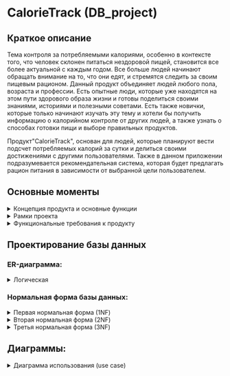 # CalorieTrack (DB_project)

## Краткое описание
Тема контроля за потребляемыми калориями, особенно в контексте того, что человек склонен питаться нездоровой пищей, становится все более актуальной с каждым годом. Все больше людей начинают обращать внимание на то, что они едят, и стремятся следить за своим пищевым рационом. Данный продукт объединяет людей любого пола, возраста и профессии. Есть опытные люди, которые уже находятся на этом пути здорового образа жизни и готовы поделиться своими знаниями, историями и полезными советами. Есть также новички, которые только начинают изучать эту тему и хотели бы получить информацию о калорийном контроле от других людей, а также узнать о способах готовки пищи и выборе правильных продуктов.

Продукт"CalorieTrack", основан для людей, которые планируют вести подсчет потребляемых калорий за сутки и делиться своими достижениями с другими пользователями. Также в данном приложении подразумевается рекомендательная система, которая будет предлагать рацион питания в зависимости от выбранной цели пользователем.


## Основные моменты
<details>
  <summary>Концепция продукта и основные функции</summary>
  
  Приложение создается для людей, увлеченных темой подсчета калорий и ведения здорового образа жизни - от новичков, которые только собираются начать путь в отслеживании потребляемых калорий, до профи, которые уже находятся давно в теме правильного питания. Данный продукт будет закрывать несколько потребностей людей:

  1. Поделиться собственным опытом с другими людьми.
  2. Показать свои достижения связанные с тематикой правильного питания.
  3. Просмотр рецептов, которые будут показаны в зависимости от выбранной цели человека.

  Концепция предлагает три основных принципиально различающихся вида взаимодействия с продуктом. Первый - размещение информации (публикация постов), второй - просмотр информации, размещенной другими пользователями и третий - подсчет потребляемых калорий и просмотр рекомендательных рецептов.

  Основные функции, реализуемые в продукте:

  1. Создание собственного профиля
  2. Публикация поста от своего имени
  3. Поиск размещенных постов по конкретным фильтрам
  4. Ввод потребляемых продуктов за сутки
  5. Просмотр статистики за сутки
  6. Добавление/удаление конкретных блюд в категорию "избранное"
  7. Изменение информации о пользователе
  
</details>

<details>
  <summary>Рамки проекта</summary>
  
  Must do:
  1. Регистрация пользователя
  2. Сброс пароля
  3. Добавление блюд для конкретного приема пищи
  4. Добавлени/удаление продукта из категории "избранное"
  5. Изменение информации о пользователе
  6. Удаление аккаунта
  7. Возможность разлогиниться с приложения
  8. Публикация постов
  9. Просмотр постов других пользователей
  
  Should do:
  1. Отмечание поста как понравившегося
  2. Просмотр рекомендательных рецептов
  
</details>


<details>
  <summary> Функциональные требования к продукту </summary>  

1. Продукт должен позволить пользователю зарегистрироваться в системе
   - Пользователь нажимает кнопку "Registration" после чего открывается новое окно с полями для ввода
   - Пользователь заполняет все поля. Все поля кроме поля "Goal" являются обязательными к заполнению
     - Username
     - Password
     - Age
     - Sex
     - Weight
     - Height
     - Goal (Данное поле является необязательным к заполнению)
   - Пользователь нажимает кнопку "Register". После этого все введенные пользователем данные вносятся в БД
  
2. Продукт должен позволить пользователю сбросить пароль
   - Пользователь нажимает на кнопку "Reset password"
   - Вводит имя пользователя, у которого надо сменить пароль
   - Подтверждает личность
   - Вводит новый пароль
   - Нажимает на кнопку "Reset". После этого для данного пользователя обновляется пароль в БД

3. Продукт должен позволить пользователю авторизоваться в приложении
   - Пользователь заполняет два обязательных поля
     - Username
     - Password
   - Пользователь нажимает кнопку "Authorization".
     - Если были введены верные данные, то система авторизовывает пользователя и открывается окно "Diary"
     - Если был введен неверное имя пользователя (username), то система выдает ошибку: "Неверное имя пользователя или пароль" и не авторизовывает пользователя в системе
     - Если был введен неверный пароль (password), то система выдает ошибку: "Неверное имя пользователя или пароль" и не авторизовывает пользователя в системе
     - Если хотя бы одно поле осталось пустым, то система не авторизовывает пользователя в системе и выдает ошибку: "Все поля должны быть заполнены"
  
4. Продукт должен позволить пользователю вести учет потребляемых калорий за сутки
   - Система должна позволить пользователю добавлять продукты к каждому приему пищи
   - Для добавления продукта для конкретного приема пищи пользователь должен:
     - Находиться на экране "Diary"
     - Нажать на кнопку подходящего приема пищи ("Breakfast", "Lunch", "Dinner")
     - Ввести в поисковую строку продукт, который он хочет добавить
     - Выбрать подходящий продукт
     - Нажать на кнопку "Add to diet"
       
   - Система должна позволить пользователю добавить продукт в категорию "избранное"
   - Для добавления продукта в категорию избранное пользователь должен:
     - Находиться на экране "Favourites"
     - Ввести в поисковую строку продукт, который он хочет добавить
     - Выбрать подходящий продукт
     - Нажать на кнопку "Add to favourites"
       
   - Система должна позволить пользователю удалять продукты с категории "избранное"
   - Для удаления продукта из категории избранное пользователь должен:
     - Находиться на экране "Favourites"
     - Нажать на кнопку "favourite list"
     - Выбрать подходящий продукт
     - Нажать на кнопку "Delete"
    
  5. Продукт должен позволить пользователю посмотреть статистику за сутки
     - Система должна позволить пользователю посмотреть статистику по потребленным калориям за сутки
       - Пользователь должен находиться на окне "Reports"
       - Нажимает кнопку "Calories"
       - Открывается страница со статистикой по потребленным калориям за сутки
         - На данной странице должно отображаться среднее кол-во потребленных калорий за 1 прием пищи
         - Кол-во калорий потребленных за конкретный прием пищи.
         - Также должно отображаться процентное кол-во потребленных калорий за конкретный прием пищи
     - Система должна позволить пользователю посмотреть статистику по БЖУ за сутки
     - Пользователь должен находиться на окне "Reports"
       - Нажимает кнопку "Macros"
       - Открывается страница со статистикой по БЖУ за сутки
         - На данной странице должно отображаться среднее кол-во потребленных белков, жиров и углеводов за 1 прием пищи
         - Кол-во потребленных белков, жиров и углеводов за конкретный прием пищи
         - Также должно отображаться процентное кол-во потребленных потребленных белков, жиров и углеводов за конкретный прием пищи
           
  6. Продукт должен позволить пользователю изменять информацию о себе
     - Пользователь находится в разделе "Me"
       - На данной странице отображается вся информация пользователя, которую он вводил в момент регистрации в системе, за исключением пароля
       - Также есть кнопки:
         - "Change account info"
         - "Delete account"
         - "Log out"
     - Пользователь нажимает на кнопку "Change account info"
       - Открывается новое окно, со всей информацией пользователя, которую он вводил в момент регистрации в системе, за исключением пароля
       - Пользователь может изменить любое поле с информацией
         - Все поля кроме поля "Goal" являются обязательными к заполнению
       - Пользователь нажимает на кнопку "Confirm". После этого система обновляет для данного пользователя все измененные поля
  7. Продукт должен позволить пользователю удалить свой аккаунт и разлогиниться в системе
     - Пользователь находится в разделе "Me"
     - Пользователь нажимает на кнопку "Delete account"
       - Система деавторизовывает пользователя 
       - Система удаляет данные пользователя из БД
     - Пользователь нажимает на кнопку "Log out"
       - Система деавторизовывает пользователя
         
       
</details>

## Проектирование базы данных
### ER-диаграмма:

<details>
  <summary>Логическая</summary>
  
  ![](https://github.com/i1uh4/DB_project/blob/main/Структура%20БД.png)
</details>

### Нормальная форма базы данных:

<details>
  <summary>Первая нормальная форма (1NF)</summary>
  
  Чтобы таблица находилась в 1NF, надо чтобы каждый кортеж содержал только одно значение для каждого из атрибутов
  
  - Таблица "account" находится в первой начальной форме, так как выполняется условие
    - В атрибуте 'id' хранится только id аккаунта, который является целым числом
    - В атрибуте 'username' хранится одно целое слово, которое задается пользователем
    - В атрибуте 'password' хранится пароль пользователя, который не содержит в себе пробелов
      
  - Таблица "user" находится в первой начальной форме, так как выполняется условие
    - В атрибуте 'id' хранится только id пользователя, который является целым положительным числом
    - В атрибуте 'account_id' хранится только id аккаунта, который является целым положительным числом
    - В атрибуте 'gender' хранится одно целое слово (female или male), которое пользователь выбирает при регистрации
    - В атрибуте 'age' хранится возраст пользователя, который не содержит в себе пробелов и представляет из себя одно целое положительное число
    - В атрибуте 'weight' хранится вес пользователя, который не содержит в себе пробелов и представляет из себя одно целое положительное число
    - В атрибуте 'height' хранится рост пользователя, который не содержит в себе пробелов и представляет из себя одно целое положительное число
    - В атрибуте 'goal' хранится цель пользователя. Данный атрибут представляет из себя текст, который пользователь может изменить
      
  - Таблица "user_statistic" находится в первой начальной форме, так как выполняется условие
    - В атрибуте 'id' хранится только id полученной статистики, который является целым положительным числом
    - В атрибуте 'user_id' хранится только id пользователя, который является целым положительным числом
    - В атрибуте 'calories_intake' хранится одно целое положительное число
    - В атрибуте 'fats_intake' хранится одно целое положительное число
    - В атрибуте 'carbohydrates_intake' хранится одно целое положительное число
    - В атрибуте 'kilocalories_intake' хранится одно целое положительное число
    - В атрибуте 'weight_loss' хранится одно целое положительное число
    - В атрибуте 'date' хранится дата полученной статистики
      
  - Таблица "favourite" находится в первой начальной форме, так как выполняется условие
    - В атрибуте 'id' хранится одно целое положительное число
    - В атрибуте 'user_id' хранится только id пользователя, который является целым числом
    - В атрибуте 'product_id' хранится одно целое положительное число являющееся id продукта
      
  - Таблица "product" находится в первой начальной форме, так как выполняется условие
    - В атрибуте 'id' хранится только id продукта, который является целым числом
    - В атрибуте 'name' хранится одно слово - название продукта
    - В атрибуте 'proteins' хранится одно целое положительное число - количество белков в данном продукте
    - В атрибуте 'fats' хранится одно целое положительное число - количество жиров в данном продукте
    - В атрибуте 'carbohydrates' хранится одно целое положительное число - количество углеводов в данном продукте
    - В атрибуте 'kilocalories' хранится одно целое положительное число - количество килокалорий в данном продукте
      
  - Таблица "meal" находится в первой начальной форме, так как выполняется условие
    - В атрибуте 'id' хранится только id приема пищи, который является целым числом
    - В атрибуте 'user_id' хранится только id пользователя, который является целым числом
    - В атрибуте 'meal_type' хранится одно слово - название приема пищи (breakfast, lunch, dinner)
    - В атрибуте 'date' хранится дата конкретного приема пищи
    - В атрибуте 'kilocalories' хранится одно целое положительное число - количество килокалорий за конкретный прием пищи
    - В атрибуте 'proteins' хранится одно целое положительное число - количество белков за конкретный прием пищи
    - В атрибуте 'fats' хранится одно целое положительное число - количество жиров за конкретный прием пищи
    - В атрибуте 'carbohydrates' хранится одно целое положительное число - углеводов килокалорий за конкретный прием пищи  
</details>

<details>
  <summary>Вторая нормальная форма (2NF)</summary>
  Чтобы таблица находилась во второй нормальной форме, надо чтобы таблица находилась в первой нормальной форме и все неключевые столбцы таблицы зависели от полного первичного ключа (в случае если он составной)

  В каждой таблице нашей базы данных существует не составной первичный ключ, от которого зависят все столбцы таблицы, поэтому все таблицы базы данных находятся во второй нормальной форме
</details>

<details>
  <summary>Третья нормальная форма (3NF)</summary>
  Чтобы таблица находилась в третьей нормальной форме, надо чтобы таблица находилась во второй нормальной форме и отсутствовали транзитивные зависимости

  В каждой таблице нашей базы данных существует не составной первичный ключ, от которого зависят все столбцы таблицы, поэтому все таблицы базы данных находятся во второй нормальной форме

  В наших таблицах, каждый неключевой столбец зависит только от первичного ключа своей таблицы и никаким образом не связан с другими столбцами таблицы, поэтому таблицы базы данных находятся в третьей нормальной форме.
</details>


## Диаграммы:
<details>
  <summary> Диаграмма использования (use case)</summary>

  ![](https://github.com/i1uh4/DB_project/blob/main/Use%20case.jpg)
</details>
